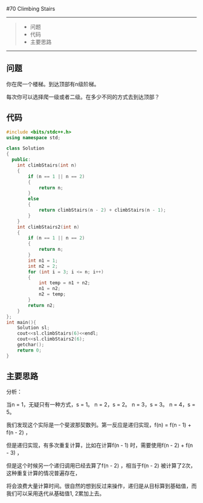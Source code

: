 #70 Climbing Stairs

---

> * 问题
> * 代码
> * 主要思路

---

## 问题

你在爬一个楼梯。到达顶部有n级阶梯。

每次你可以选择爬一级或者二级。在多少不同的方式去到达顶部？

## 代码

```c++
#include <bits/stdc++.h>
using namespace std;

class Solution
{
  public:
    int climbStairs(int n)
    {
        if (n == 1 || n == 2)
        {
            return n;
        }
        else
        {
            return climbStairs(n - 2) + climbStairs(n - 1);
        }
    }
    int climbStairs2(int n)
    {
        if (n == 1 || n == 2)
        {
            return n;
        }
        int n1 = 1;
        int n2 = 2;
        for (int i = 3; i <= n; i++)
        {
            int temp = n1 + n2;
            n1 = n2;
            n2 = temp;
        }
        return n2;
    }
};
int main(){
    Solution sl;
    cout<<sl.climbStairs(6)<<endl;
    cout<<sl.climbStairs2(6);
    getchar();
    return 0;
}
```

## 主要思路

分析：

当n = 1，无疑只有一种方式，s = 1。 n = 2，s = 2。 n = 3，s = 3。 n = 4，s = 5。 

我们发现这个实际是一个斐波那契数列。第一反应是递归实现，f(n) = f(n - 1) + f(n - 2) ，

但是递归实现，有多次重复计算，比如在计算f(n - 1) 时，需要使用f(n - 2) + f(n - 3) ，

但是这个时候另一个递归调用已经去算了f(n - 2) ，相当于f(n - 2) 被计算了2次，这种重复计算的情况普遍存在，

将会浪费大量计算时间。很自然的想到反过来操作，递归是从目标算到基础值，而我们可以采用迭代从基础值1, 2累加上去。